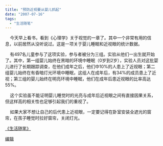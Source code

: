 ```yaml
---
title: "预防近视要从婴儿抓起"
date: "2007-07-16"
tags: 
  - "生活随笔"
---
```


    今天早上看书，看到《心理学》关于视觉的一章了。其中一个非常有用的信息，以前居然从没听说过。这是一项关于婴儿睡眠和近视眼的统计数据。

    有497名儿童参与了这项实验，参与者被分为三组。实验从他们一出生就开始了。其中，第一组婴儿始终在黑暗的环境中睡眠（0岁到2岁），实验人员对这批婴儿进行了长期跟踪调查，在他们成年之后，他们中10%的人患上了近视眼；第二组婴儿始终在有昏暗灯光环境中睡眠，这组人在成年后，有34%的成员患上了近视；第三组的婴儿始终在明亮环境中睡眠，他们在成年后患近视眼的比率高达55%。

    这个实验虽不能证明婴儿睡觉时的光亮与成年后近视眼之间有直接因果关系，但这样高的相关性也足够引起我们的重视了。

    如果大家不想让自己的后代患上近视眼，一定要记得在卧室安装全遮光的窗帘，在孩子睡觉时拉好窗帘，关闭灯光。

[《生活随笔》](http://ruanqizhen.spaces.live.com/Blog/cns!1pU-rgQVTuuWM1TX8W8PfmDA!1123.entry)

[编辑](http://ruanqizhen.spaces.live.com/default.aspx?_c11_BlogPart_handle=cns!5852D4F797C53FB6!2401&_c11_BlogPart_BlogPart=blogentry&_c=BlogPart&_c02_owner=1&wa=wsignin1.0)
